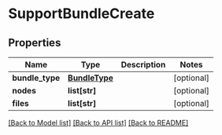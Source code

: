 # SupportBundleCreate

## Properties
Name | Type | Description | Notes
------------ | ------------- | ------------- | -------------
**bundle_type** | [**BundleType**](BundleType.md) |  | [optional] 
**nodes** | **list[str]** |  | [optional] 
**files** | **list[str]** |  | [optional] 

[[Back to Model list]](../README.md#documentation-for-models) [[Back to API list]](../README.md#documentation-for-api-endpoints) [[Back to README]](../README.md)


